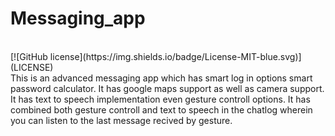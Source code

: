 # Messaging_app
<br>
[![GitHub license](https://img.shields.io/badge/License-MIT-blue.svg)](LICENSE)
<br>
This is an advanced messaging app which has smart log in options smart password calculator. It has google maps support as well as camera support.
It has text to speech implementation even gesture controll options.
It has combined both gesture controll and text to speech in the chatlog wherein you can listen to the last message recived by gesture.
